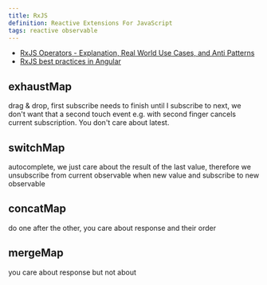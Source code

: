 ```yaml
---
title: RxJS
definition: Reactive Extensions For JavaScript
tags: reactive observable
---
```


* [RxJS Operators - Explanation, Real World Use Cases, and Anti Patterns](https://www.youtube.com/watch?v=Dsku0F4lU3A)
* [RxJS best practices in Angular](https://blog.strongbrew.io/rxjs-best-practices-in-angular/)

## exhaustMap

drag & drop, first subscribe needs to finish until I subscribe to next, we don't want that a second touch event e.g. with second finger cancels current subscription. You don't care about latest.

## switchMap

autocomplete, we just care about the result of the last value, therefore we unsubscribe from current observable when new value and subscribe to new observable

## concatMap

do one after the other, you care about response and their order

## mergeMap

you care about response but not about
